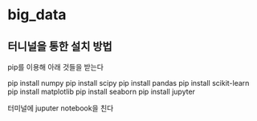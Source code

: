 # big_data

## 터니널을 통한 설치 방법
pip를 이용해 아래 것들을 받는다

pip install numpy
pip install scipy
pip install pandas
pip install scikit-learn
pip install matplotlib
pip install seaborn
pip install jupyter

터미널에 juputer notebook을 친다
